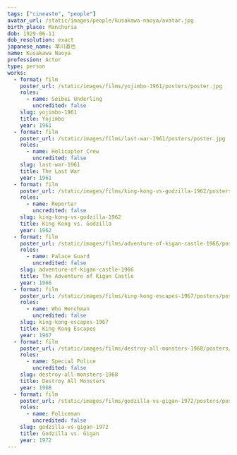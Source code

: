 ```yaml
---
tags: ["cineaste", "people"]
avatar_url: /static/images/people/kusakawa-naoya/avatar.jpg
birth_place: Manchuria
dob: 1929-06-11
dob_resolution: exact
japanese_name: 草川直也
name: Kusakawa Naoya
profession: Actor
type: person
works:
  - format: film
    poster_url: /static/images/films/yojimbo-1961/posters/poster.jpg
    roles:
      - name: Seibei Underling
        uncredited: false
    slug: yojimbo-1961
    title: Yojimbo
    year: 1961
  - format: film
    poster_url: /static/images/films/last-war-1961/posters/poster.jpg
    roles:
      - name: Helicopter Crew
        uncredited: false
    slug: last-war-1961
    title: The Last War
    year: 1961
  - format: film
    poster_url: /static/images/films/king-kong-vs-godzilla-1962/posters/poster.jpg
    roles:
      - name: Reporter
        uncredited: false
    slug: king-kong-vs-godzilla-1962
    title: King Kong vs. Godzilla
    year: 1962
  - format: film
    poster_url: /static/images/films/adventure-of-kigan-castle-1966/posters/poster.jpg
    roles:
      - name: Palace Guard
        uncredited: false
    slug: adventure-of-kigan-castle-1966
    title: The Adventure of Kigan Castle
    year: 1966
  - format: film
    poster_url: /static/images/films/king-kong-escapes-1967/posters/poster.jpg
    roles:
      - name: Who Henchman
        uncredited: false
    slug: king-kong-escapes-1967
    title: King Kong Escapes
    year: 1967
  - format: film
    poster_url: /static/images/films/destroy-all-monsters-1968/posters/poster.jpg
    roles:
      - name: Special Police
        uncredited: false
    slug: destroy-all-monsters-1968
    title: Destroy All Monsters
    year: 1968
  - format: film
    poster_url: /static/images/films/godzilla-vs-gigan-1972/posters/poster.jpg
    roles:
      - name: Policeman
        uncredited: false
    slug: godzilla-vs-gigan-1972
    title: Godzilla vs. Gigan
    year: 1972
---
```

